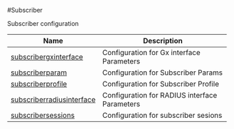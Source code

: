 #Subscriber

Subscriber configuration


<table><thead><tr><th>Name</th><th>Description</th></tr></thead><tbody><tr><td><a href="../../../configuration/subscriber/subscribergxinterface/subscribergxinterface">subscribergxinterface</a></td><td>Configuration for Gx interface Parameters</td><tr><tr><td><a href="../../../configuration/subscriber/subscriberparam/subscriberparam">subscriberparam</a></td><td>Configuration for Subscriber Params</td><tr><tr><td><a href="../../../configuration/subscriber/subscriberprofile/subscriberprofile">subscriberprofile</a></td><td>Configuration for Subscriber Profile</td><tr><tr><td><a href="../../../configuration/subscriber/subscriberradiusinterface/subscriberradiusinterface">subscriberradiusinterface</a></td><td>Configuration for RADIUS interface Parameters</td><tr><tr><td><a href="../../../configuration/subscriber/subscribersessions/subscribersessions">subscribersessions</a></td><td>Configuration for subscriber sesions</td><tr></tbody></table>
